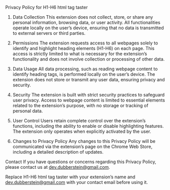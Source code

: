 Privacy Policy for H1-H6 html tag taster

1. Data Collection
   This extension does not collect, store, or share any personal information, browsing data, or user activity. All functionalities operate locally on the user’s device, ensuring that no data is transmitted to external servers or third parties.

2. Permissions
   The extension requests access to all webpages solely to identify and highlight heading elements (H1-H6) on each page. This access is strictly limited to what is necessary for the extension’s functionality and does not involve collection or processing of other data.

3. Data Usage
   All data processing, such as reading webpage content to identify heading tags, is performed locally on the user’s device. The extension does not store or transmit any user data, ensuring privacy and security.

4. Security
   The extension is built with strict security practices to safeguard user privacy. Access to webpage content is limited to essential elements related to the extension’s purpose, with no storage or tracking of personal data.

5. User Control
   Users retain complete control over the extension’s functions, including the ability to enable or disable highlighting features. The extension only operates when explicitly activated by the user.

6. Changes to Privacy Policy
   Any changes to this Privacy Policy will be communicated via the extension’s page on the Chrome Web Store, including a detailed description of updates.

Contact
If you have questions or concerns regarding this Privacy Policy, please contact us at dev.dubberstein@gmail.com.

Replace H1-H6 html tag taster with your extension’s name and dev.dubberstein@gmail.com with your contact email before using it.
